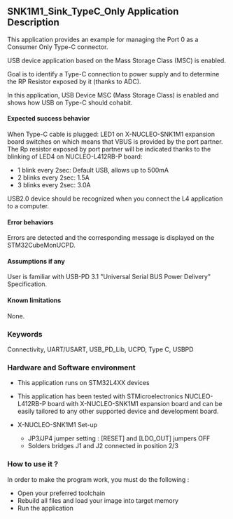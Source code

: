 
## <b>SNK1M1_Sink_TypeC_Only Application Description</b>

This application provides an example for managing the Port 0 as a Consumer Only Type-C connector.

USB device application based on the Mass Storage Class (MSC) is enabled.

Goal is to identify a Type-C connection to power supply and to determine the RP Resistor exposed by it (thanks to ADC).

In this application, USB Device MSC (Mass Storage Class) is enabled and shows how USB on Type-C should cohabit.

####  <b>Expected success behavior</b>
When Type-C cable is plugged: LED1 on X-NUCLEO-SNK1M1 expansion board switches on which means that VBUS is provided by the port partner.
The Rp resistor exposed by port partner will be indicated thanks to the blinking of 
LED4 on NUCLEO-L412RB-P board:

  - 1 blink every 2sec: Default USB, allows up to 500mA
  - 2 blinks every 2sec: 1.5A
  - 3 blinks every 2sec: 3.0A

USB2.0 device should be recognized when you connect the L4 application to a computer.

#### <b>Error behaviors</b>
Errors are detected and the corresponding message is displayed on the STM32CubeMonUCPD.

#### <b>Assumptions if any</b>
User is familiar with USB-PD 3.1 "Universal Serial BUS Power Delivery" Specification.

#### <b>Known limitations</b>
None.

### <b>Keywords</b>

Connectivity, UART/USART, USB_PD_Lib, UCPD, Type C, USBPD

### <b>Hardware and Software environment</b>

  - This application runs on STM32L4XX devices
  - This application has been tested with STMicroelectronics NUCLEO-L412RB-P board with X-NUCLEO-SNK1M1 expansion board
    and can be easily tailored to any other supported device and development board.

- X-NUCLEO-SNK1M1 Set-up
    - JP3/JP4 jumper setting : [RESET] and [LDO_OUT] jumpers OFF
    - Solders bridges J1 and J2 connected in position 2/3
	
### <b>How to use it ?</b>

In order to make the program work, you must do the following :

 - Open your preferred toolchain
 - Rebuild all files and load your image into target memory
 - Run the application

